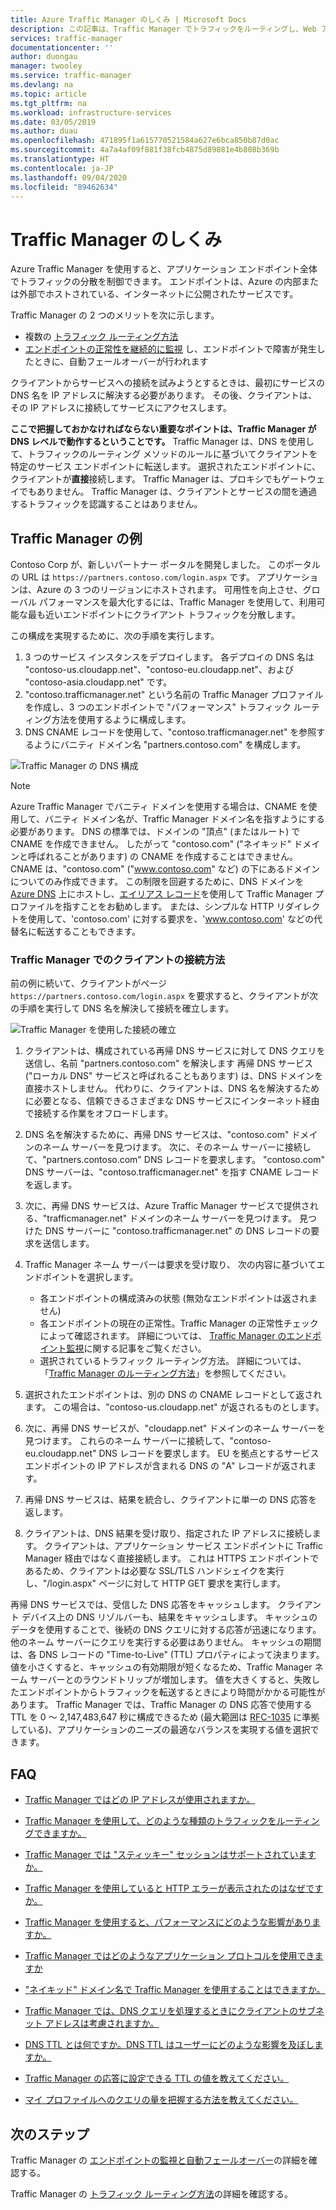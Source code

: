 ```yaml
---
title: Azure Traffic Manager のしくみ | Microsoft Docs
description: この記事は、Traffic Manager でトラフィックをルーティングし、Web アプリケーションの高いパフォーマンスと可用性を実現するしくみを理解するために役立ちます
services: traffic-manager
documentationcenter: ''
author: duongau
manager: twooley
ms.service: traffic-manager
ms.devlang: na
ms.topic: article
ms.tgt_pltfrm: na
ms.workload: infrastructure-services
ms.date: 03/05/2019
ms.author: duau
ms.openlocfilehash: 471895f1a615770521584a627e6bca850b87d0ac
ms.sourcegitcommit: 4a7a4af09f881f38fcb4875d89881e4b808b369b
ms.translationtype: HT
ms.contentlocale: ja-JP
ms.lasthandoff: 09/04/2020
ms.locfileid: "89462634"
---
```

# <a name="how-traffic-manager-works"></a>Traffic Manager のしくみ

Azure Traffic Manager を使用すると、アプリケーション エンドポイント全体でトラフィックの分散を制御できます。 エンドポイントは、Azure の内部または外部でホストされている、インターネットに公開されたサービスです。

Traffic Manager の 2 つのメリットを次に示します。

- 複数の [トラフィック ルーティング方法](traffic-manager-routing-methods.md)
- [エンドポイントの正常性を継続的に監視](traffic-manager-monitoring.md) し、エンドポイントで障害が発生したときに、自動フェールオーバーが行われます

クライアントからサービスへの接続を試みようとするときは、最初にサービスの DNS 名を IP アドレスに解決する必要があります。 その後、クライアントは、その IP アドレスに接続してサービスにアクセスします。

**ここで把握しておかなければならない重要なポイントは、Traffic Manager が DNS レベルで動作するということです。**  Traffic Manager は、DNS を使用して、トラフィックのルーティング メソッドのルールに基づいてクライアントを特定のサービス エンドポイントに転送します。 選択されたエンドポイントに、クライアントが**直接**接続します。 Traffic Manager は、プロキシでもゲートウェイでもありません。 Traffic Manager は、クライアントとサービスの間を通過するトラフィックを認識することはありません。

## <a name="traffic-manager-example"></a>Traffic Manager の例

Contoso Corp が、新しいパートナー ポータルを開発しました。 このポータルの URL は `https://partners.contoso.com/login.aspx` です。 アプリケーションは、Azure の 3 つのリージョンにホストされます。 可用性を向上させ、グローバル パフォーマンスを最大化するには、Traffic Manager を使用して、利用可能な最も近いエンドポイントにクライアント トラフィックを分散します。

この構成を実現するために、次の手順を実行します。

1. 3 つのサービス インスタンスをデプロイします。 各デプロイの DNS 名は "contoso-us.cloudapp.net"、"contoso-eu.cloudapp.net"、および "contoso-asia.cloudapp.net" です。
1. "contoso.trafficmanager.net" という名前の Traffic Manager プロファイルを作成し、3 つのエンドポイントで "パフォーマンス" トラフィック ルーティング方法を使用するように構成します。
1. DNS CNAME レコードを使用して、"contoso.trafficmanager.net" を参照するようにバニティ ドメイン名 "partners.contoso.com" を構成します。

![Traffic Manager の DNS 構成][1]

> [!NOTE]
> Azure Traffic Manager でバニティ ドメインを使用する場合は、CNAME を使用して、バニティ ドメイン名が、Traffic Manager ドメイン名を指すようにする必要があります。 DNS の標準では、ドメインの "頂点" (またはルート) で CNAME を作成できません。 したがって "contoso.com" ("ネイキッド" ドメインと呼ばれることがあります) の CNAME を作成することはできません。 CNAME は、"contoso.com" ("www.contoso.com" など) の下にあるドメインについてのみ作成できます。 この制限を回避するために、DNS ドメインを [Azure DNS](../dns/dns-overview.md) 上にホストし、[エイリアス レコード](../dns/tutorial-alias-tm.md)を使用して Traffic Manager プロファイルを指すことをお勧めします。 または、シンプルな HTTP リダイレクトを使用して、'contoso.com' に対する要求を、'www.contoso.com' などの代替名に転送することもできます。

### <a name="how-clients-connect-using-traffic-manager"></a>Traffic Manager でのクライアントの接続方法

前の例に続いて、クライアントがページ `https://partners.contoso.com/login.aspx` を要求すると、クライアントが次の手順を実行して DNS 名を解決して接続を確立します。

![Traffic Manager を使用した接続の確立][2]

1. クライアントは、構成されている再帰 DNS サービスに対して DNS クエリを送信し、名前 "partners.contoso.com" を解決します 再帰 DNS サービス ("ローカル DNS" サービスと呼ばれることもあります) は、DNS ドメインを直接ホストしません。 代わりに、クライアントは、DNS 名を解決するために必要となる、信頼できるさまざまな DNS サービスにインターネット経由で接続する作業をオフロードします。
2. DNS 名を解決するために、再帰 DNS サービスは、"contoso.com" ドメインのネーム サーバーを見つけます。 次に、そのネーム サーバーに接続して、"partners.contoso.com" DNS レコードを要求します。 "contoso.com" DNS サーバーは、"contoso.trafficmanager.net" を指す CNAME レコードを返します。
3. 次に、再帰 DNS サービスは、Azure Traffic Manager サービスで提供される、"trafficmanager.net" ドメインのネーム サーバーを見つけます。 見つけた DNS サーバーに "contoso.trafficmanager.net" の DNS レコードの要求を送信します。
4. Traffic Manager ネーム サーバーは要求を受け取り、 次の内容に基づいてエンドポイントを選択します。

    - 各エンドポイントの構成済みの状態 (無効なエンドポイントは返されません)
    - 各エンドポイントの現在の正常性。Traffic Manager の正常性チェックによって確認されます。 詳細については、 [Traffic Manager のエンドポイント監視](traffic-manager-monitoring.md)に関する記事をご覧ください。
    - 選択されているトラフィック ルーティング方法。 詳細については、「[Traffic Manager のルーティング方法](traffic-manager-routing-methods.md)」を参照してください。

5. 選択されたエンドポイントは、別の DNS の CNAME レコードとして返されます。 この場合は、"contoso-us.cloudapp.net" が返されるものとします。
6. 次に、再帰 DNS サービスが、"cloudapp.net" ドメインのネーム サーバーを見つけます。 これらのネーム サーバーに接続して、"contoso-eu.cloudapp.net" DNS レコードを要求します。 EU を拠点とするサービス エンドポイントの IP アドレスが含まれる DNS の "A" レコードが返されます。
7. 再帰 DNS サービスは、結果を統合し、クライアントに単一の DNS 応答を返します。
8. クライアントは、DNS 結果を受け取り、指定された IP アドレスに接続します。 クライアントは、アプリケーション サービス エンドポイントに Traffic Manager 経由ではなく直接接続します。 これは HTTPS エンドポイントであるため、クライアントは必要な SSL/TLS ハンドシェイクを実行し、"/login.aspx" ページに対して HTTP GET 要求を実行します。

再帰 DNS サービスでは、受信した DNS 応答をキャッシュします。 クライアント デバイス上の DNS リゾルバーも、結果をキャッシュします。 キャッシュのデータを使用することで、後続の DNS クエリに対する応答が迅速になります。他のネーム サーバーにクエリを実行する必要はありません。 キャッシュの期間は、各 DNS レコードの "Time-to-Live" (TTL) プロパティによって決まります。 値を小さくすると、キャッシュの有効期限が短くなるため、Traffic Manager ネーム サーバーとのラウンドトリップが増加します。 値を大きくすると、失敗したエンドポイントからトラフィックを転送するときにより時間がかかる可能性があります。 Traffic Manager では、Traffic Manager の DNS 応答で使用する TTL を 0 ～ 2,147,483,647 秒に構成できるため (最大範囲は [RFC-1035](https://www.ietf.org/rfc/rfc1035.txt) に準拠している)、アプリケーションのニーズの最適なバランスを実現する値を選択できます。

## <a name="faqs"></a>FAQ

* [Traffic Manager ではどの IP アドレスが使用されますか。](https://docs.microsoft.com/azure/traffic-manager/traffic-manager-faqs#what-ip-address-does-traffic-manager-use)

* [Traffic Manager を使用して、どのような種類のトラフィックをルーティングできますか。](https://docs.microsoft.com/azure/traffic-manager/traffic-manager-faqs#what-types-of-traffic-can-be-routed-using-traffic-manager)

* [Traffic Manager では "スティッキー" セッションはサポートされていますか。](https://docs.microsoft.com/azure/traffic-manager/traffic-manager-faqs#does-traffic-manager-support-sticky-sessions)

* [Traffic Manager を使用していると HTTP エラーが表示されたのはなぜですか。](https://docs.microsoft.com/azure/traffic-manager/traffic-manager-faqs#why-am-i-seeing-an-http-error-when-using-traffic-manager)

* [Traffic Manager を使用すると、パフォーマンスにどのような影響がありますか。](https://docs.microsoft.com/azure/traffic-manager/traffic-manager-faqs#what-is-the-performance-impact-of-using-traffic-manager)

* [Traffic Manager ではどのようなアプリケーション プロトコルを使用できますか](https://docs.microsoft.com/azure/traffic-manager/traffic-manager-faqs#what-application-protocols-can-i-use-with-traffic-manager)

* ["ネイキッド" ドメイン名で Traffic Manager を使用することはできますか。](https://docs.microsoft.com/azure/traffic-manager/traffic-manager-faqs#can-i-use-traffic-manager-with-a-naked-domain-name)

* [Traffic Manager では、DNS クエリを処理するときにクライアントのサブネット アドレスは考慮されますか。](https://docs.microsoft.com/azure/traffic-manager/traffic-manager-faqs#does-traffic-manager-consider-the-client-subnet-address-when-handling-dns-queries)

* [DNS TTL とは何ですか。DNS TTL はユーザーにどのような影響を及ぼしますか。](https://docs.microsoft.com/azure/traffic-manager/traffic-manager-faqs#what-is-dns-ttl-and-how-does-it-impact-my-users)

* [Traffic Manager の応答に設定できる TTL の値を教えてください。](https://docs.microsoft.com/azure/traffic-manager/traffic-manager-faqs#how-high-or-low-can-i-set-the-ttl-for-traffic-manager-responses)

* [マイ プロファイルへのクエリの量を把握する方法を教えてください。](https://docs.microsoft.com/azure/traffic-manager/traffic-manager-faqs#how-can-i-understand-the-volume-of-queries-coming-to-my-profile)

## <a name="next-steps"></a>次のステップ

Traffic Manager の [エンドポイントの監視と自動フェールオーバー](traffic-manager-monitoring.md)の詳細を確認する。

Traffic Manager の [トラフィック ルーティング方法](traffic-manager-routing-methods.md)の詳細を確認する。

<!--Image references-->
[1]: ./media/traffic-manager-how-traffic-manager-works/dns-configuration.png
[2]: ./media/traffic-manager-how-traffic-manager-works/flow.png

